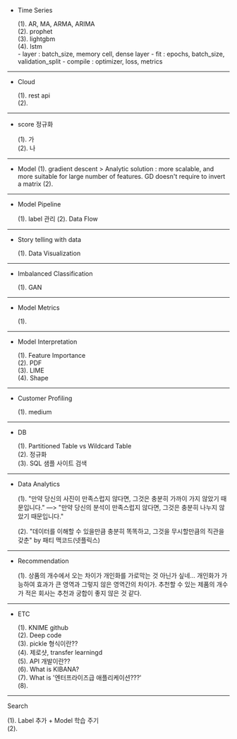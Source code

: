 - Time Series

  (1). AR, MA, ARMA, ARIMA <br>
  (2). prophet <br>
  (3). lightgbm <br>
  (4). lstm <br>
        - layer : batch_size, memory cell, dense layer
        - fit : epochs, batch_size, validation_split
        - compile : optimizer, loss, metrics

------------------------------------------------------
- Cloud

  (1). rest api<br>
  (2). 


------------------------------------------------------
- score 정규화

  (1). 가 <br>
  (2). 나 <br>
  
------------------------------------------------------
- Model
  (1). gradient descent > Analytic solution : more scalable, and more suitable for large number of features.
  GD doesn't require to invert a matrix
  (2). 

------------------------------------------------------
- Model Pipeline

  (1). label 관리
  (2). Data Flow
  
------------------------------------------------------
- Story telling with data

  (1). Data Visualization

------------------------------------------------------
- Imbalanced Classification

  (1). GAN
  
------------------------------------------------------
- Model Metrics

  (1).
  
------------------------------------------------------
- Model Interpretation

  (1). Feature Importance <br>
  (2). PDF <br>
  (3). LIME <br>
  (4). Shape <br>
  
------------------------------------------------------  
- Customer Profiling 

  (1). medium <br>

------------------------------------------------------
- DB

  (1). Partitioned Table vs Wildcard Table <br>
  (2). 정규화 <br>
  (3). SQL 샘플 사이트 검색 <br>
  
------------------------------------------------------
- Data Analytics

  (1). "만약 당신의 사진이 만족스럽지 않다면, 그것은 충분히 가까이 가지 않았기 때문입니다." —> "만약 당신의 분석이 만족스럽지 않다면, 그것은 충분히 나누지 않았기 때문입니다." <br>
  
  (2). "데이터를 이해할 수 있을만큼 충분히 똑똑하고, 그것을 무시할만큼의 직관을 갖춘" by 패티 맥코드(넷플릭스)
  
------------------------------------------------------
- Recommendation

  (1). 상품의 개수에서 오는 차이가 개인화를 가로막는 것 아닌가 싶네...
  개인화가 가능하여 효과가 큰 영역과 그렇지 않은 영역간의 차이가.
  추천할 수 있는 제품의 개수가 적은 회사는 추천과 궁합이 좋지 않은 것 같다.
 
------------------------------------------------------  
- ETC

  (1). KNIME github <br>
  (2). Deep code <br>
  (3). pickle 형식이란?? <br>
  (4). 제로샷, transfer learningd <br>
  (5). API 개발이란?? <br>
  (6). What is KIBANA? <br>
  (7). What is '엔터프라이즈급 애플리케이션???' <br>
  (8). 
  
------------------------------------------------------
Search

  (1). Label 추가 + Model 학습 주기 <br>
  (2). 

